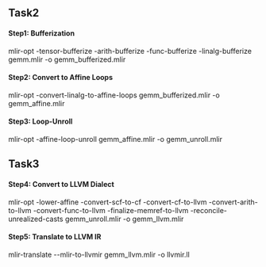 ## Task2

#### Step1: Bufferization

mlir-opt -tensor-bufferize -arith-bufferize -func-bufferize -linalg-bufferize gemm.mlir -o  gemm_bufferized.mlir



#### Step2: Convert to Affine Loops

mlir-opt -convert-linalg-to-affine-loops gemm_bufferized.mlir -o gemm_affine.mlir



#### Step3: Loop-Unroll

mlir-opt -affine-loop-unroll gemm_affine.mlir -o gemm_unroll.mlir



## Task3

#### Step4: Convert to LLVM Dialect

mlir-opt  -lower-affine -convert-scf-to-cf -convert-cf-to-llvm -convert-arith-to-llvm -convert-func-to-llvm -finalize-memref-to-llvm -reconcile-unrealized-casts gemm_unroll.mlir -o gemm_llvm.mlir



#### Step5: Translate to LLVM IR

mlir-translate --mlir-to-llvmir gemm_llvm.mlir -o llvmir.ll